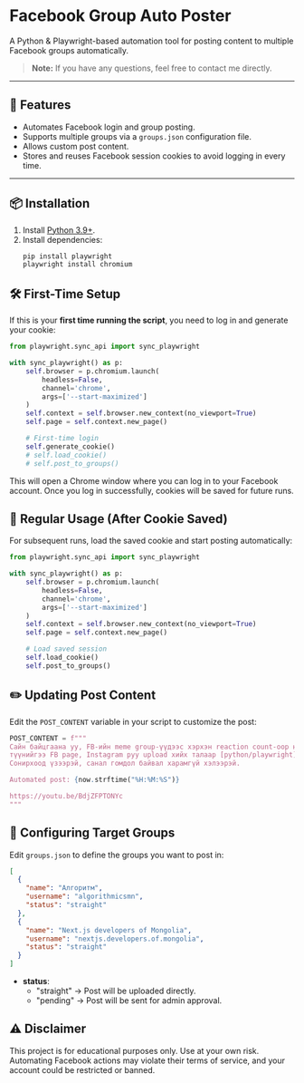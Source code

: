 # Facebook Group Auto Poster

A Python & Playwright-based automation tool for posting content to multiple Facebook groups automatically.

> **Note:** If you have any questions, feel free to contact me directly.

---

## 🚀 Features

- Automates Facebook login and group posting.
- Supports multiple groups via a `groups.json` configuration file.
- Allows custom post content.
- Stores and reuses Facebook session cookies to avoid logging in every time.

---

## 📦 Installation

1. Install [Python 3.9+](https://www.python.org/downloads/).
2. Install dependencies:
   ```bash
   pip install playwright
   playwright install chromium
   ```

## 🛠 First-Time Setup

If this is your **first time running the script**, you need to log in and generate your cookie:

```python
from playwright.sync_api import sync_playwright

with sync_playwright() as p:
    self.browser = p.chromium.launch(
        headless=False,
        channel='chrome',
        args=['--start-maximized']
    )
    self.context = self.browser.new_context(no_viewport=True)
    self.page = self.context.new_page()

    # First-time login
    self.generate_cookie()
    # self.load_cookie()
    # self.post_to_groups()
```

This will open a Chrome window where you can log in to your Facebook account. Once you log in successfully, cookies will be saved for future runs.

## 🔄 Regular Usage (After Cookie Saved)

For subsequent runs, load the saved cookie and start posting automatically:

```python
from playwright.sync_api import sync_playwright

with sync_playwright() as p:
    self.browser = p.chromium.launch(
        headless=False,
        channel='chrome',
        args=['--start-maximized']
    )
    self.context = self.browser.new_context(no_viewport=True)
    self.page = self.context.new_page()

    # Load saved session
    self.load_cookie()
    self.post_to_groups()
```

## ✏️ Updating Post Content

Edit the `POST_CONTENT` variable in your script to customize the post:

```python
POST_CONTENT = f"""
Сайн байцгаана уу, FB-ийн meme group-үүдээс хэрхэн reaction count-оор нь post scrape хийх
түүнийгээ FB page, Instagram руу upload хийх талаар [python/playwright] дээр код бичсэн билээ.
Сонирхоод үзээрэй, санал гомдол байвал харамгүй хэлээрэй.

Automated post: {now.strftime("%H:%M:%S")}

https://youtu.be/BdjZFPTONYc
"""
```

## 🎯 Configuring Target Groups

Edit `groups.json` to define the groups you want to post in:

```json
[
  {
    "name": "Алгоритм",
    "username": "algorithmicsmn",
    "status": "straight"
  },
  {
    "name": "Next.js developers of Mongolia",
    "username": "nextjs.developers.of.mongolia",
    "status": "straight"
  }
]
```

- **status**:
  - "straight" → Post will be uploaded directly.
  - "pending" → Post will be sent for admin approval.

## ⚠️ Disclaimer

This project is for educational purposes only. Use at your own risk. Automating Facebook actions may violate their terms of service, and your account could be restricted or banned.
